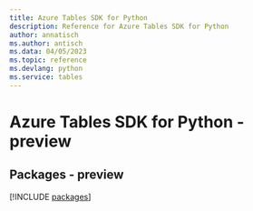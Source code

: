 ```yaml
---
title: Azure Tables SDK for Python
description: Reference for Azure Tables SDK for Python
author: annatisch
ms.author: antisch
ms.data: 04/05/2023
ms.topic: reference
ms.devlang: python
ms.service: tables
---
```

# Azure Tables SDK for Python - preview
## Packages - preview
[!INCLUDE [packages](tables-index.md)]